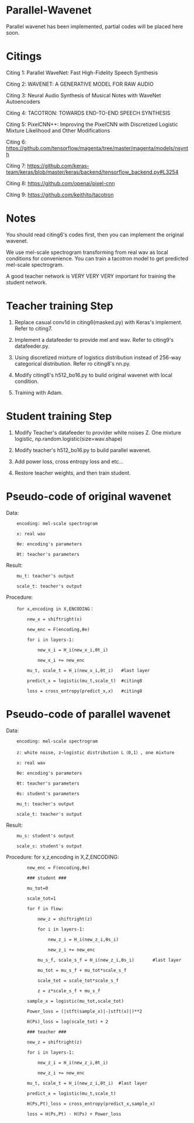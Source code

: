 # Parallel-Wavenet

Parallel wavenet has been implemented, partial codes will be placed here soon.

# Citings

Citing 1: Parallel WaveNet: Fast High-Fidelity Speech Synthesis

Citing 2: WAVENET: A GENERATIVE MODEL FOR RAW AUDIO

Citing 3: Neural Audio Synthesis of Musical Notes with WaveNet Autoencoders

Citing 4: TACOTRON: TOWARDS END-TO-END SPEECH SYNTHESIS 

Citing 5: PixelCNN++: Improving the PixelCNN with Discretized Logistic Mixture Likelihood and Other Modifications

Citing 6: https://github.com/tensorflow/magenta/tree/master/magenta/models/nsynth

Citing 7: https://github.com/keras-team/keras/blob/master/keras/backend/tensorflow_backend.py#L3254

Citing 8: https://github.com/openai/pixel-cnn

Citing 9: https://github.com/keithito/tacotron

# Notes

You should read citing6's codes first, then you can implement the original wavenet.

We use mel-scale spectrogram transforming from real wav as local conditions for convenience. You can train a tacotron model to get predicted mel-scale spectrogram.

A good teacher network is VERY VERY VERY important for training the student network.

# Teacher training Step

1. Replace casual conv1d in citing6(masked.py) with Keras's implement. Refer to citing7.

2. Implement a datafeeder to provide mel and wav. Refer to citing9's datafeeder.py.

3. Using discretized mixture of logistics distribution instead of 256-way categorical distribution. Refer ro citing8's nn.py.

4. Modify citing6's h512_bo16.py to build original wavenet with local condition.

5. Training with Adam.

# Student training Step

1. Modify Teacher's datafeeder to provider white noises Z. One mixture logistic, np.random.logistic(size=wav.shape)

2. Modify teacher's h512_bo16.py to build parallel wavenet.

3. Add power loss, cross entropy loss and etc...

4. Restore teacher weights, and then train student.


# Pseudo-code of original wavenet
  
  Data:
  
        encoding: mel-scale spectrogram  
  
        x: real wav
        
        θe: encoding's parameters
        
        θt: teacher's parameters
        
  Result:
        
        mu_t: teacher's output
        
        scale_t: teacher's output
  
  Procedure:
        
        for x,encoding in X,ENCODING：
  			  
            new_x = shiftright(x)
  				
            new_enc = F(encoding,θe)
  				
            for i in layers-1:
  					
                new_x_i = H_i(new_x_i,θt_i)
  					
                new_x_i += new_enc
  				
            mu_t, scale_t = H_i(new_x_i,θt_i)   #last layer
  				
            predict_x = logistic(mu_t,scale_t)  #citing8
  				
            loss = cross_entropy(predict_x,x)   #citing8
        
  
  
        
# Pseudo-code of parallel wavenet
  
  Data: 
        
        encoding: mel-scale spectrogram 
        
        z: white noise, z~logistic distribution L（0,1）, one mixture 
        
        x: real wav
        
        θe: encoding's parameters
        
        θt: teacher's parameters
        
        θs: student's parameters
        
        mu_t: teacher's output
        
        scale_t: teacher's output
  
  Result: 
        
        mu_s: student's output
        
        scale_s: student's output
  
  Procedure:
  		for x,z,encoding in X,Z,ENCODING:

			new_enc = F(encoding,θe)
				
			### student ###
				
			mu_tot=0
				
			scale_tot=1
				
			for f in flow:					
			
				new_z = shiftright(z)
					
				for i in layers-1:
			
					new_z_i = H_i(new_z_i,θs_i)
  							
  					new_z_i += new_enc
  					
  				mu_s_f, scale_s_f = H_i(new_z_i,θs_i)		#last layer
						
				mu_tot = mu_s_f + mu_tot*scale_s_f
						
				scale_tot = scale_tot*scale_s_f
			
				z = z*scale_s_f + mu_s_f 
				
			sample_x = logistic(mu_tot,scale_tot)
				
			Power_loss = (|stft(sample_x)|-|stft(x)|)**2
				
			H(Ps)_loss = log(scale_tot) + 2
				
			### teacher ###
				
			new_z = shiftright(z)
  			
  			for i in layers-1:
  			
  				new_z_i = H_i(new_z_i,θt_i)
  					
  				new_z_i += new_enc
  			
  			mu_t, scale_t = H_i(new_z_i,θt_i)  #last layer
  			
  			predict_x = logistic(mu_t,scale_t) 
  			
  			H(Ps,Pt)_loss = cross_entropy(predict_x,sample_x)	 
  			
  			loss = H(Ps,Pt) - H(Ps) + Power_loss

